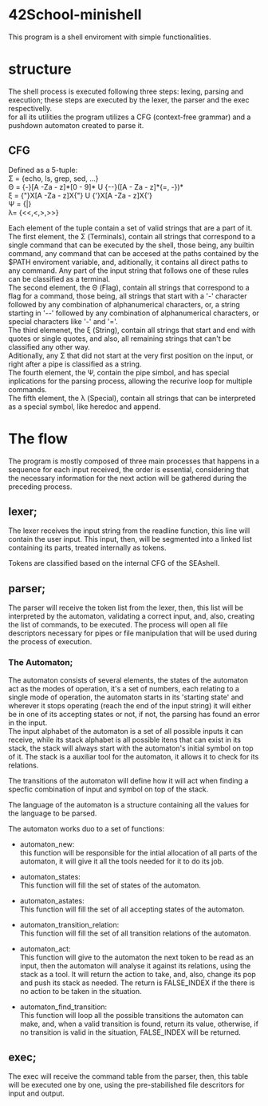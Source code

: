 # 42School-minishell
This program is a shell enviroment with simple functionalities.  

# structure  

The shell process is executed following three steps: lexing, parsing and execution; these steps are executed by the lexer, the parser and the exec respectivelly.  
for all its utilities the program utilizes a CFG (context-free grammar) and a pushdown automaton created to parse it.  

## CFG  

Defined as a 5-tuple:  
    &Sigma; =    {echo, ls, grep, sed, ...}  
    &Theta; =    {-}[A -Za - z]\*[0 - 9]\* U {--}([A - Za - z]\*{=, -})\*  
    &xi;    =    {"}X[A -Za - z]X{"} U {'}X[A -Za - z]X{'}  
    &Psi;   =    {|}   
    &lambda;=    {<<,<,>,>>}  

Each element of the tuple contain a set of valid strings that are a part of it.  
The first element, the &Sigma; (Terminals), contain all strings that correspond to a single command that can be executed by the shell, those being, any builtin command, any command that can be accesed at the paths contained by the $PATH enviroment variable, and, aditionally, it contains all direct paths to any command. Any part of the input string that follows one of these rules can be classified as a terminal.  
The second element, the &Theta; (Flag), contain all strings that correspond to a flag for a command, those being, all strings that start with a '-' character followed by any combination of alphanumerical characters, or, a string starting in '--' followed by any combination of alphanumerical characters, or special characters like '-' and '='.  
The third elemenet, the &xi; (String), contain all strings that start and end with quotes or single quotes, and also, all remaining strings that can't be classified any other way.  
Aditionally, any &Sigma; that did not start at the very first position on the input, or right after a pipe is classified as a string.  
The fourth element, the &Psi;, contain the pipe simbol, and has special inplications for the parsing process, allowing the recurive loop for multiple commands.  
The fifth element, the &lambda; (Special), contain all strings that can be interpreted as a special symbol, like heredoc and append.  

# The flow   
The program is mostly composed of three main processes that happens in a sequence for each input received, the order is essential, considering that the necessary information for the next action will be gathered during the preceding process.  

## lexer;  
The lexer receives the input string from the readline function, this line will contain the user input. This input, then, will be segmented into a linked list containing its parts, treated internally as tokens.

Tokens are classified based on the internal CFG of the SEAshell.  

## parser;  

The parser will receive the token list from the lexer, then, this list will be interpreted by the automaton, validating a correct input, and, also, creating the list of commands, to be executed.
The process will open all file descriptors necessary for pipes or file manipulation that will be used during the process of execution.  


### The Automaton;  

The automaton consists of several elements, the states of the automaton act as the modes of operation, it's a set of numbers, each relating to a single mode of operation, the automaton starts in its 'starting state' and wherever it stops operating (reach the end of the input string) it will either be in one of its accepting states or not, if not, the parsing has found an error in the input.  
The input alphabet of the automaton is a set of all possible inputs it can receive, while its stack alphabet is all possible itens that can exist in its stack, the stack will always start with the automaton's initial symbol on top of it. The stack is a auxiliar tool for the automaton, it allows it to check for its relations.  

The transitions of the automaton will define how it will act when finding a specfic combination of input and symbol on top of the stack.  

The language of the automaton is a structure containing all the values for the language to be parsed.  

The automaton works duo to a set of functions:  

- automaton_new:  
    this function will be responsible for the intial allocation of all parts of the automaton, it will give it all the tools needed for it to do its job.  

- automaton_states:  
    This function will fill the set of states of the automaton.  

- automaton_astates:  
    This function will fill the set of all accepting states of the automaton.  

- automaton_transition_relation:  
    This function will fill the set of all transition relations of the automaton.  

- automaton_act:  
    This function will give to the automaton the next token to be read as an input, then the automaton will analyse it against its relations, using the stack as a tool. It will return the action to take, and, also, change its pop and push its stack as needed. The return is FALSE_INDEX if the there is no action to be taken in the situation.  

- automaton_find_transition:  
    This function will loop all the possible transitions the automaton can make, and, when a valid transition is found, return its value, otherwise, if no transition is valid in the situation, FALSE_INDEX will be returned. 

## exec;  
The exec will receive the command table from the parser, then, this table will be executed one by one, using the pre-stabilished file descritors for input and output.  
